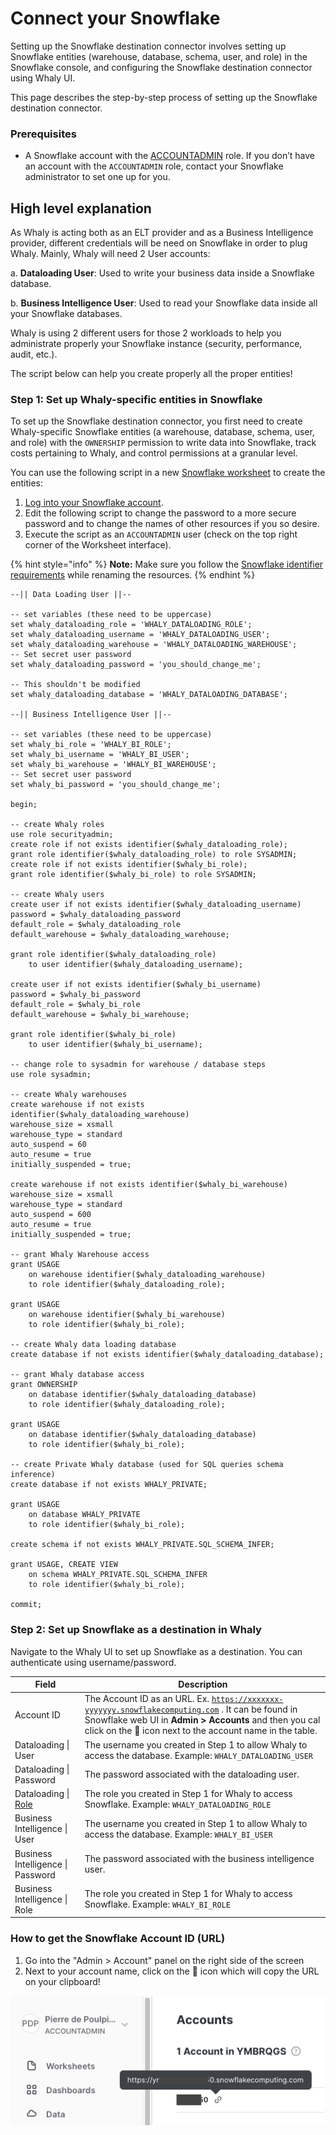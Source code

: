 # Connect your Snowflake



Setting up the Snowflake destination connector involves setting up Snowflake entities (warehouse, database, schema, user, and role) in the Snowflake console, and configuring the Snowflake destination connector using Whaly UI.

This page describes the step-by-step process of setting up the Snowflake destination connector.

### Prerequisites[​](https://docs.airbyte.com/integrations/destinations/snowflake/#prerequisites) <a href="#prerequisites" id="prerequisites"></a>

* A Snowflake account with the [ACCOUNTADMIN](https://docs.snowflake.com/en/user-guide/security-access-control-considerations.html) role. If you don’t have an account with the `ACCOUNTADMIN` role, contact your Snowflake administrator to set one up for you.

## High level explanation

As Whaly is acting both as an ELT provider and as a Business Intelligence provider, different credentials will be need on Snowflake in order to plug Whaly. Mainly, Whaly will need 2 User accounts:

a. **Dataloading User**: Used to write your business data inside a Snowflake database.

b. **Business Intelligence User**: Used to read your Snowflake data inside all your Snowflake databases.

Whaly is using 2 different users for those 2 workloads to help you administrate properly your Snowflake instance (security, performance, audit, etc.).

The script below can help you create properly all the proper entities!

### Step 1: Set up Whaly-specific entities in Snowflake[​](https://docs.airbyte.com/integrations/destinations/snowflake/#step-1-set-up-airbyte-specific-entities-in-snowflake) <a href="#step-1-set-up-airbyte-specific-entities-in-snowflake" id="step-1-set-up-airbyte-specific-entities-in-snowflake"></a>

To set up the Snowflake destination connector, you first need to create Whaly-specific Snowflake entities (a warehouse, database, schema, user, and role) with the `OWNERSHIP` permission to write data into Snowflake, track costs pertaining to Whaly, and control permissions at a granular level.

You can use the following script in a new [Snowflake worksheet](https://docs.snowflake.com/en/user-guide/ui-worksheet.html) to create the entities:

1. [Log into your Snowflake account](https://www.snowflake.com/login/).
2. Edit the following script to change the password to a more secure password and to change the names of other resources if you so desire.
3. Execute the script as an `ACCOUNTADMIN` user (check on the top right corner of the Worksheet interface).

{% hint style="info" %}
**Note:** Make sure you follow the [Snowflake identifier requirements](https://docs.snowflake.com/en/sql-reference/identifiers-syntax.html) while renaming the resources.
{% endhint %}

```
--|| Data Loading User ||--

-- set variables (these need to be uppercase)
set whaly_dataloading_role = 'WHALY_DATALOADING_ROLE';
set whaly_dataloading_username = 'WHALY_DATALOADING_USER';
set whaly_dataloading_warehouse = 'WHALY_DATALOADING_WAREHOUSE';
-- Set secret user password
set whaly_dataloading_password = 'you_should_change_me';

-- This shouldn't be modified
set whaly_dataloading_database = 'WHALY_DATALOADING_DATABASE';

--|| Business Intelligence User ||--

-- set variables (these need to be uppercase)
set whaly_bi_role = 'WHALY_BI_ROLE';
set whaly_bi_username = 'WHALY_BI_USER';
set whaly_bi_warehouse = 'WHALY_BI_WAREHOUSE';
-- Set secret user password
set whaly_bi_password = 'you_should_change_me';

begin;

-- create Whaly roles
use role securityadmin;
create role if not exists identifier($whaly_dataloading_role);
grant role identifier($whaly_dataloading_role) to role SYSADMIN;
create role if not exists identifier($whaly_bi_role);
grant role identifier($whaly_bi_role) to role SYSADMIN;

-- create Whaly users
create user if not exists identifier($whaly_dataloading_username)
password = $whaly_dataloading_password
default_role = $whaly_dataloading_role
default_warehouse = $whaly_dataloading_warehouse;

grant role identifier($whaly_dataloading_role) 
    to user identifier($whaly_dataloading_username);

create user if not exists identifier($whaly_bi_username)
password = $whaly_bi_password
default_role = $whaly_bi_role
default_warehouse = $whaly_bi_warehouse;

grant role identifier($whaly_bi_role) 
    to user identifier($whaly_bi_username);

-- change role to sysadmin for warehouse / database steps
use role sysadmin;

-- create Whaly warehouses
create warehouse if not exists identifier($whaly_dataloading_warehouse)
warehouse_size = xsmall
warehouse_type = standard
auto_suspend = 60
auto_resume = true
initially_suspended = true;

create warehouse if not exists identifier($whaly_bi_warehouse)
warehouse_size = xsmall
warehouse_type = standard
auto_suspend = 600
auto_resume = true
initially_suspended = true;

-- grant Whaly Warehouse access
grant USAGE
    on warehouse identifier($whaly_dataloading_warehouse)
    to role identifier($whaly_dataloading_role);

grant USAGE
    on warehouse identifier($whaly_bi_warehouse)
    to role identifier($whaly_bi_role);

-- create Whaly data loading database
create database if not exists identifier($whaly_dataloading_database);

-- grant Whaly database access
grant OWNERSHIP
    on database identifier($whaly_dataloading_database)
    to role identifier($whaly_dataloading_role);

grant USAGE
    on database identifier($whaly_dataloading_database)
    to role identifier($whaly_bi_role);

-- create Private Whaly database (used for SQL queries schema inference)
create database if not exists WHALY_PRIVATE;

grant USAGE
    on database WHALY_PRIVATE
    to role identifier($whaly_bi_role);

create schema if not exists WHALY_PRIVATE.SQL_SCHEMA_INFER;

grant USAGE, CREATE VIEW
    on schema WHALY_PRIVATE.SQL_SCHEMA_INFER
    to role identifier($whaly_bi_role);

commit;
```

### Step 2: Set up Snowflake as a destination in Whaly <a href="#step-3-set-up-snowflake-as-a-destination-in-airbyte" id="step-3-set-up-snowflake-as-a-destination-in-airbyte"></a>

Navigate to the Whaly UI to set up Snowflake as a destination. You can authenticate using username/password.



| Field                                                                                                       | Description                                                                                                                                                                                                                                                                 |
| ----------------------------------------------------------------------------------------------------------- | --------------------------------------------------------------------------------------------------------------------------------------------------------------------------------------------------------------------------------------------------------------------------- |
| Account ID                                                                                                  | The Account ID as an URL. Ex. [`https://xxxxxxx-yyyyyyy.snowflakecomputing.com`](https://xxxxxxx-yyyyyyy.snowflakecomputing.com) . It can be found in Snowflake web UI in **Admin > Accounts** and then you cal click on the 🔗 icon next to the account name in the table. |
| Dataloading \| User                                                                                         | The username you created in Step 1 to allow Whaly to access the database. Example: `WHALY_DATALOADING_USER`                                                                                                                                                                 |
| Dataloading \| Password                                                                                     | The password associated with the dataloading user.                                                                                                                                                                                                                          |
| Dataloading \| [Role](https://docs.snowflake.com/en/user-guide/security-access-control-overview.html#roles) | The role you created in Step 1 for Whaly to access Snowflake. Example: `WHALY_DATALOADING_ROLE`                                                                                                                                                                             |
| Business Intelligence \| User                                                                               | The username you created in Step 1 to allow Whaly to access the database. Example: `WHALY_BI_USER`                                                                                                                                                                          |
| Business Intelligence \| Password                                                                           | The password associated with the business intelligence user.                                                                                                                                                                                                                |
| Business Intelligence \| Role                                                                               | The role you created in Step 1 for Whaly to access Snowflake. Example: `WHALY_BI_ROLE`                                                                                                                                                                                      |

### How to get the Snowflake Account ID (URL)

1. Go into the "Admin > Account" panel on the right side of the screen
2. Next to your account name, click on the 🔗 icon which will copy the URL on your clipboard!

![](<../../.gitbook/assets/Screenshot 2022-08-03 at 11.10.22.png>)
